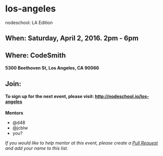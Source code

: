 los-angeles
===========

nodeschool: LA Edition

## When: Saturday, April 2, 2016. 2pm - 6pm

## Where: CodeSmith
####  5300 Beethoven St, Los Angeles, CA 90066

## Join: 
#### To sign up for the next event, please visit: http://nodeschool.io/los-angeles

**Mentors**
 * @d48
 * @jcblw
 * you?

_If you would like to help mentor at this event, please create a [Pull Request](https://github.com/nodeschool/los-angeles/pulls) and add your name to this list._

